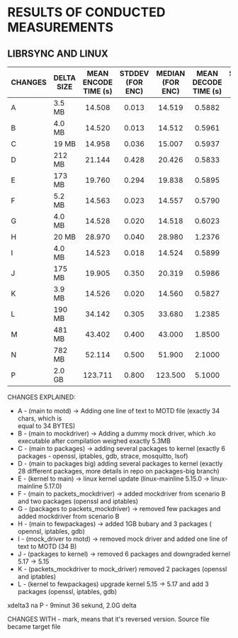 # RESULTS OF CONDUCTED MEASUREMENTS #


## LIBRSYNC AND LINUX ## 

| CHANGES | DELTA SIZE | MEAN ENCODE TIME (s) | STDDEV (FOR ENC) | MEDIAN (FOR ENC) | MEAN DECODE TIME (s) | STDDEV (FOR DEC) | MEDIAN (FOR DEC) |
| ---     |   ---      |       :---:          |       :---:      |       :---:      |       :---:          |       :---:      |       :---:      |
| A       |  3.5 MB    |        14.508        |      0.013       |      14.519      |         0.5882       |      0.005       |      0.590       |
| B       |  4.0 MB    |        14.520        |      0.013       |      14.512      |         0.5961       |      0.006       |      0.598       |
| C       |  19 MB     |        14.958        |      0.036       |      15.007      |         0.5937       |      0.010       |      0.594       |
| D       |  212 MB    |        21.144        |      0.428       |      20.426      |         0.5833       |      0.020       |      0.584       |
| E       |  173 MB    |        19.760        |      0.294       |      19.838      |         0.5895       |      0.018       |      0.590       |
| F       |  5.2 MB    |        14.563        |      0.023       |      14.557      |         0.5790       |      0.007       |      0.580       |
| G       |  4.0 MB    |        14.528        |      0.020       |      14.518      |         0.6023       |      0.006       |      0.603       |
| H       |  20 MB     |        28.970        |      0.040       |      28.980      |         1.2376       |      0.015       |      1.239       |
| I       |  4.0 MB    |        14.523        |      0.018       |      14.524      |         0.5899       |      0.006       |      0.591       |
| J       |  175 MB    |        19.905        |      0.350       |      20.319      |         0.5986       |      0.015       |      0.600       |
| K       |  3.9 MB    |        14.526        |      0.020       |      14.560      |         0.5827       |      0.007       |      0.583       |
| L       |  190 MB    |        34.142        |      0.305       |      33.680      |         1.2385       |      0.020       |      1.240       |
| M       |  481 MB    |        43.402        |      0.400       |      43.000      |         1.8500       |      0.030       |      1.855       |
| N       |  782 MB    |        52.114        |      0.500       |      51.900      |         2.1000       |      0.035       |      2.105       |
| P       |  2.0 GB    |       123.711        |      0.800       |     123.500      |         5.1000       |      0.100       |      5.105       |



CHANGES EXPLAINED:
* A - (main to motd) -> Adding one line of text to MOTD file (exactly 34 chars, which is    
	equal to 34 BYTES)
* B - (main to mockdriver) -> Adding a dummy mock driver, which .ko executable after compilation			 weighed exactly 5.3MB
* C - (main to packages) -> adding several packages to kernel (exactly 6 packages - openssl, iptables,
	gdb, strace, mosquitto, lsof)
* D - (main to packages big) adding several packages to kernel (exactly 28 different packages, 
	more details in repo on packages-big branch)
* E - (kernel to main) -> linux kernel update (linux-mainline 5.15.0 -> linux-mainline 5.17.0)
* F - (main to packets_mockdriver) -> added mockdriver from scenario B and two packages (openssl and 
	iptables)
* G - (packages to packets_mockdriver) -> removed few packages and added mockdriver from scenario B
* H - (main to fewpackages) -> added 1GB bubary and 3 packages ( opennsl, iptables, gdb)
* I - (mock_driver to motd) -> removed mock driver and added one line of text to MOTD (34 B)
* J - (packages to kernel) -> removed 6 packages and downgraded kernel 5.17 -> 5.15
* K -  (packets_mockdriver to mock_driver) removed 2 packages (openssl and iptables) 
* L - (kernel to fewpackages) upgrade kernel 5.15 -> 5.17 and add 3 packages (openssl, iptables, gdb)



xdelta3 na P - 9minut 36 sekund, 2.0G delta


CHANGES WITH `~` mark, means that it's reversed version. Source file became target file
